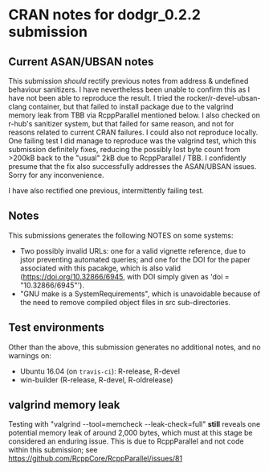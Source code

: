 # CRAN notes for dodgr_0.2.2 submission

## Current ASAN/UBSAN notes

This submission *should* rectify previous notes from address & undefined
behaviour sanitizers. I have nevertheless been unable to confirm this as I have
not been able to reproduce the result. I tried the rocker/r-devel-ubsan-clang
container, but that failed to install package due to the valgrind memory leak
from TBB via RcppParallel mentioned below. I also checked on r-hub's sanitizer
system, but that failed for same reason, and not for reasons related to current
CRAN failures. I could also not reproduce locally. One failing test I did
manage to reproduce was the valgrind test, which this submission definitely
fixes, reducing the possibly lost byte count from >200kB back to the "usual"
2kB due to RcppParallel / TBB. I confidently presume that the fix also
successfully addresses the ASAN/UBSAN issues. Sorry for any inconvenience.

I have also rectified one previous, intermittently failing test.

## Notes

This submissions generates the following NOTES on some systems:

* Two possibly invalid URLs: one for a valid vignette reference, due to jstor
  preventing automated queries; and one for the DOI for the paper associated
  with this pacakge, which is also valid (https://doi.org/10.32866/6945, with
  DOI simply given as 'doi = "10.32866/6945"').
* "GNU make is a SystemRequirements", which is unavoidable because of the need
  to remove compiled object files in src sub-directories.

## Test environments

Other than the above, this submission generates no additional notes, and no
warnings on:
* Ubuntu 16.04 (on `travis-ci`): R-release, R-devel
* win-builder (R-release, R-devel, R-oldrelease)

## valgrind memory leak

Testing with "valgrind --tool=memcheck --leak-check=full" **still** reveals one
potential memory leak of around 2,000 bytes, which must at this stage be
considered an enduring issue. This is due to RcppParallel and not code within
this submission; see
https://github.com/RcppCore/RcppParallel/issues/81
